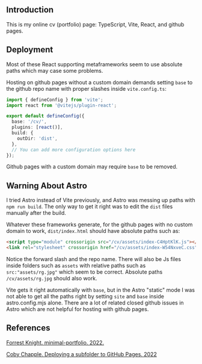 ## Introduction

This is my online cv (portfolio) page: TypeScript, Vite, React, and github pages.

## Deployment

Most of these React supporting metaframeworks seem to use absolute paths which may case some problems.

Hosting on github pages without a custom domain demands setting `base` to the github repo name with proper slashes inside `vite.config.ts`:

```ts
import { defineConfig } from 'vite';
import react from '@vitejs/plugin-react';

export default defineConfig({
  base: '/cv/',
  plugins: [react()],
  build: {
    outDir: 'dist',
  },
  // You can add more configuration options here
});
```

Github pages with a custom domain may require `base` to be removed.

## Warning About Astro

I tried Astro instead of Vite previously, and Astro was messing up paths with `npm run build`. The only way to get it right was to edit the `dist` files manually after the build.

Whatever these frameworks generate, for the github pages with no custom domain to work, `dist/index.html` should have absolute paths such as:

```html
<script type="module" crossorigin src="/cv/assets/index-C4HptKlK.js"></script>
<link rel="stylesheet" crossorigin href="/cv/assets/index-W54NxveC.css">
```

Notice the forward slash and the repo name. There will also be Js files inside folders such as `assets` with relative paths such as `src:"assets/rg.jpg"` which seem to be correct. Absolute paths `/cv/assets/rg.jpg` should also work. 

Vite gets it right automatically with `base`, but in the Astro "static" mode I was not able to get all the paths right by setting `site` and `base` inside astro.config.mjs alone. There are a lot of related closed github issues in Astro which are not helpful for hosting with github pages.

## References

[Forrest Knight. minimal-portfolio. 2022.](https://github.com/ForrestKnight/minimal-portfolio)

[Coby Chapple. Deploying a subfolder to GitHub Pages. 2022](https://gist.github.com/cobyism/4730490)
